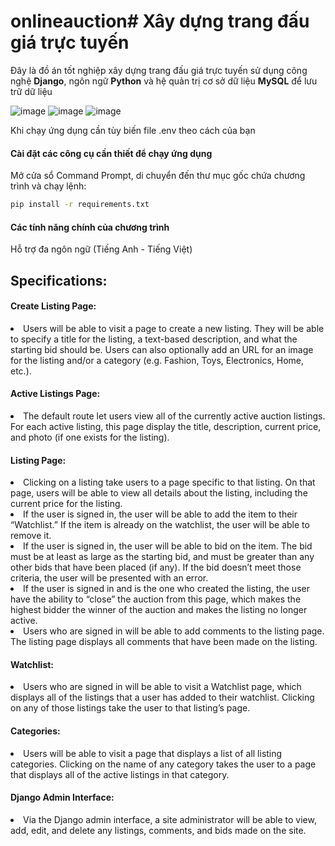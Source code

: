 # onlineauction# Xây dựng trang đấu giá trực tuyến
Đây là đồ án tốt nghiệp xây dựng trang đấu giá trực tuyến sử dụng công nghệ **Django**, ngôn ngữ **Python** và hệ quản trị cơ sở dữ liệu **MySQL** để lưu trữ dữ liệu

![image](https://github.com/niveqhost/finalYearProject/blob/dev/auction.jpg)
![image](https://github.com/niveqhost/finalYearProject/blob/dev/auction-2.jpg)
![image](https://github.com/niveqhost/finalYearProject/blob/dev/auction-3.jpg)

Khi chạy ứng dụng cần tùy biến file .env theo cách của bạn

#### Cài đặt các công cụ cần thiết để chạy ứng dụng

Mở cửa sổ Command Prompt, di chuyển đến thư mục gốc chứa chương trình và chạy lệnh:
```bash
pip install -r requirements.txt
```

#### Các tính năng chính của chương trình
Hỗ trợ đa ngôn ngữ (Tiếng Anh - Tiếng Việt)

<h2>Specifications:</h2>
 
<h4>Create Listing Page:</h4>
<li>
 Users will be able to visit a page to create a new listing. They will be able to specify a title for the listing, a text-based description, and what the starting bid should be. Users can also optionally add an URL for an image for the listing and/or a category (e.g. Fashion, Toys, Electronics, Home, etc.).
</li>

<h4>Active Listings Page:</h4>
<li>
 The default route let users view all of the currently active auction listings. For each active listing, this page display the title, description, current price, and photo (if one exists for the listing).
</li>

<h4>Listing Page: </h4>
<li>
 Clicking on a listing take users to a page specific to that listing. On that page, users will be able to view all details about the listing, including the current price for the listing.
  <li>If the user is signed in, the user will be able to add the item to their “Watchlist.” If the item is already on the watchlist, the user will be able to remove it.</li>
  <li>If the user is signed in, the user will be able to bid on the item. The bid must be at least as large as the starting bid, and must be greater than any other bids that have been placed (if any). If the bid doesn’t meet those criteria, the user will be presented with an error.</li>
  <li>If the user is signed in and is the one who created the listing, the user have the ability to “close” the auction from this page, which makes the highest bidder the winner of the auction and makes the listing no longer active.</li>
  <li>Users who are signed in will be able to add comments to the listing page. The listing page displays all comments that have been made on the listing.</li>
</li>

<h4>Watchlist:</h4>
<li>
 Users who are signed in will be able to visit a Watchlist page, which displays all of the listings that a user has added to their watchlist. Clicking on any of those listings take the user to that listing’s page.
</li>

<h4>Categories:</h4>
<li>
 Users will be able to visit a page that displays a list of all listing categories. Clicking on the name of any category takes the user to a page that displays all of the active listings in that category.
</li>

<h4>Django Admin Interface:</h4>
<li>
Via the Django admin interface, a site administrator will be able to view, add, edit, and delete any listings, comments, and bids made on the site.
</li>